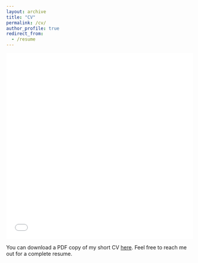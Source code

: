```yaml
---
layout: archive
title: "CV"
permalink: /cv/
author_profile: true
redirect_from:
  - /resume
---
```


<iframe src="/files/short_CV.pdf" width="100%" height="500" frameborder="no" border="0" marginwidth="0" marginheight="0"></iframe>

You can download a PDF copy of my short CV [here](/files/short_CV.pdf). Feel free to reach me out for a complete resume.
